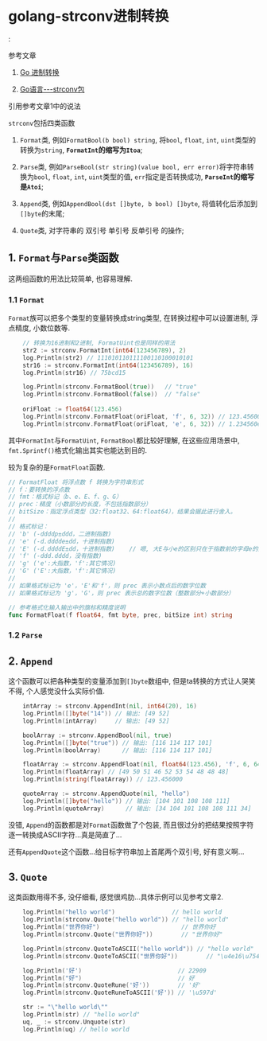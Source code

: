 # golang-strconv进制转换

<!tags!>: <!进制转换!> <!类型转换!>

参考文章

1. [Go 进制转换](https://my.oschina.net/tsh/blog/1619887)

2. [Go语言---strconv包](https://blog.csdn.net/li_101357/article/details/80252653)

引用参考文章1中的说法

`strconv`包括四类函数

1. `Format`类, 例如`FormatBool(b bool) string`, 将`bool`, `float`, `int`, `uint`类型的转换为`string`, **`FormatInt`的缩写为`Itoa`**;

2. `Parse`类, 例如`ParseBool(str string)(value bool, err error)`将字符串转换为`bool`, `float`, `int`, `uint`类型的值, `err`指定是否转换成功, **`ParseInt`的缩写是`Atoi`**;

3. `Append`类, 例如`AppendBool(dst []byte, b bool) []byte`, 将值转化后添加到`[]byte`的末尾;

4. `Quote`类, 对字符串的 双引号 单引号 反单引号 的操作;

## 1. `Format`与`Parse`类函数

这两组函数的用法比较简单, 也容易理解.

### 1.1 `Format`

`Format`族可以把多个类型的变量转换成string类型, 在转换过程中可以设置进制, 浮点精度, 小数位数等.

```go
	// 转换为16进制和2进制, FormatUint也是同样的用法
	str2 := strconv.FormatInt(int64(123456789), 2)
	log.Println(str2) // 111010110111100110100010101
	str16 := strconv.FormatInt(int64(123456789), 16)
	log.Println(str16) // 75bcd15

	log.Println(strconv.FormatBool(true))	// "true"
    log.Println(strconv.FormatBool(false))	// "false"
    
	oriFloat := float64(123.456)
	log.Println(strconv.FormatFloat(oriFloat, 'f', 6, 32)) // 123.456001
	log.Println(strconv.FormatFloat(oriFloat, 'e', 6, 32)) // 1.234560e+02
```


其中`FormatInt`与`FormatUint`, `FormatBool`都比较好理解, 在这些应用场景中, `fmt.Sprintf()`格式化输出其实也能达到目的.

较为复杂的是`FormatFloat`函数.

```go
// FormatFloat 将浮点数 f 转换为字符串形式
// f：要转换的浮点数
// fmt：格式标记（b、e、E、f、g、G）
// prec：精度（小数部分的长度，不包括指数部分）
// bitSize：指定浮点类型（32:float32、64:float64），结果会据此进行舍入。
//
// 格式标记：
// 'b' (-ddddp±ddd，二进制指数)
// 'e' (-d.dddde±dd，十进制指数)
// 'E' (-d.ddddE±dd，十进制指数)    // 嗯, 大E与小e的区别只在于指数前的字母e的大小写, 没有其他区别.
// 'f' (-ddd.dddd，没有指数)
// 'g' ('e':大指数，'f':其它情况)
// 'G' ('E':大指数，'f':其它情况)
//
// 如果格式标记为 'e'，'E'和'f'，则 prec 表示小数点后的数字位数
// 如果格式标记为 'g'，'G'，则 prec 表示总的数字位数（整数部分+小数部分）

// 参考格式化输入输出中的旗标和精度说明
func FormatFloat(f float64, fmt byte, prec, bitSize int) string
```

### 1.2 `Parse`

## 2. `Append`

这个函数可以把各种类型的变量添加到`[]byte`数组中, 但是ta转换的方式让人哭笑不得, 个人感觉没什么实际价值.

```go
	intArray := strconv.AppendInt(nil, int64(20), 16)
	log.Println([]byte("14")) // 输出: [49 52]
	log.Println(intArray)     // 输出: [49 52]

	boolArray := strconv.AppendBool(nil, true)
	log.Println([]byte("true")) // 输出: [116 114 117 101]
	log.Println(boolArray)      // 输出: [116 114 117 101]

	floatArray := strconv.AppendFloat(nil, float64(123.456), 'f', 6, 64)
	log.Println(floatArray)	// [49 50 51 46 52 53 54 48 48 48]
	log.Println(string(floatArray))	// 123.456000

	quoteArray := strconv.AppendQuote(nil, "hello")
	log.Println([]byte("hello")) // 输出: [104 101 108 108 111]
	log.Println(quoteArray)      // 输出: [34 104 101 108 108 111 34]
```

没错, `Append`的函数都是对`Format`函数做了个包装, 而且很过分的把结果按照字符逐一转换成ASCII字符...真是简直了...

还有`AppendQuote`这个函数...给目标字符串加上首尾两个双引号, 好有意义啊...

## 3. `Quote`

这类函数用得不多, 没仔细看, 感觉很鸡肋...具体示例可以见参考文章2.

```go
	log.Println("hello world")                // hello world
	log.Println(strconv.Quote("hello world")) // "hello world"
	log.Println("世界你好")                       // 世界你好
	log.Println(strconv.Quote("世界你好"))        // "世界你好"

	log.Println(strconv.QuoteToASCII("hello world")) // "hello world"
	log.Println(strconv.QuoteToASCII("世界你好"))        // "\u4e16\u754c\u4f60\u597d"

	log.Println('好')                           // 22909
	log.Println("好")                           // 好
	log.Println(strconv.QuoteRune('好'))        // '好'
	log.Println(strconv.QuoteRuneToASCII('好')) // '\u597d'

	str := "\"hello world\""
	log.Println(str) // "hello world"
	uq, _ := strconv.Unquote(str)
	log.Println(uq) // hello world
```
